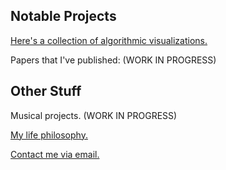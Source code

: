 ## Notable Projects

[Here's a collection of algorithmic visualizations.](https://deepdaydreams.github.io/algo-theory/) 

Papers that I've published: (WORK IN PROGRESS)

## Other Stuff

Musical projects. (WORK IN PROGRESS)

[My life philosophy.](https://deepdaydreams.github.io/philosophy/index.html) 

[Contact me via email.](mailto://nicholaslai749@gmail.com)

